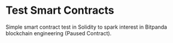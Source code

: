 # Test Smart Contracts

Simple smart contract test in Solidity to spark interest in Bitpanda blockchain engineering (Paused Contract).
